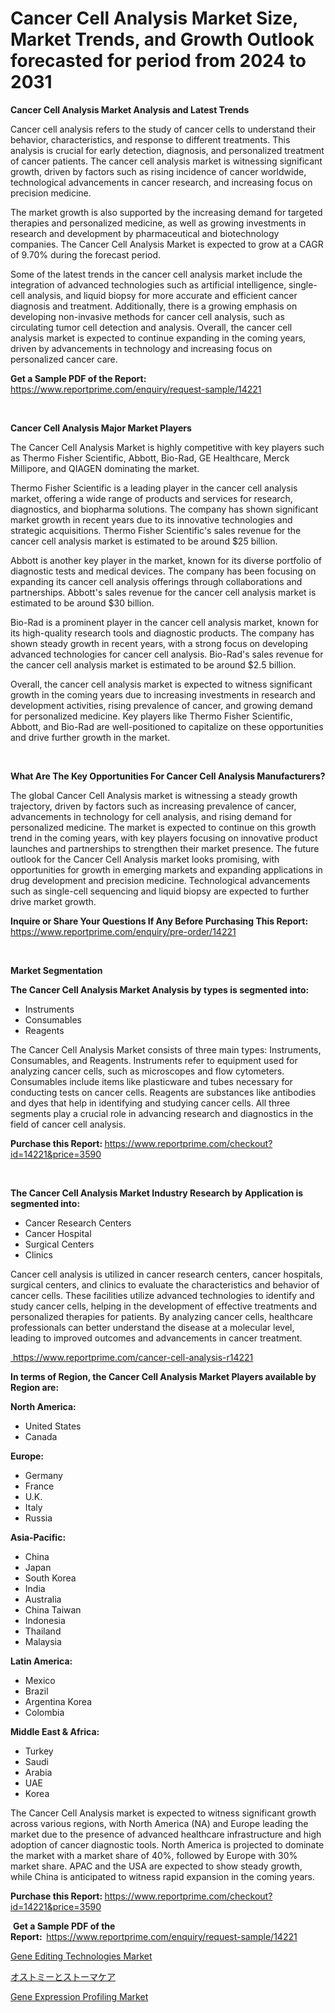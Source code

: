 <p><h1>Cancer Cell Analysis Market Size, Market Trends, and Growth Outlook forecasted for period from 2024 to 2031</h1></p><p><strong>Cancer Cell Analysis Market Analysis and Latest Trends</strong></p>
<p><p>Cancer cell analysis refers to the study of cancer cells to understand their behavior, characteristics, and response to different treatments. This analysis is crucial for early detection, diagnosis, and personalized treatment of cancer patients. The cancer cell analysis market is witnessing significant growth, driven by factors such as rising incidence of cancer worldwide, technological advancements in cancer research, and increasing focus on precision medicine.</p><p>The market growth is also supported by the increasing demand for targeted therapies and personalized medicine, as well as growing investments in research and development by pharmaceutical and biotechnology companies. The Cancer Cell Analysis Market is expected to grow at a CAGR of 9.70% during the forecast period.</p><p>Some of the latest trends in the cancer cell analysis market include the integration of advanced technologies such as artificial intelligence, single-cell analysis, and liquid biopsy for more accurate and efficient cancer diagnosis and treatment. Additionally, there is a growing emphasis on developing non-invasive methods for cancer cell analysis, such as circulating tumor cell detection and analysis. Overall, the cancer cell analysis market is expected to continue expanding in the coming years, driven by advancements in technology and increasing focus on personalized cancer care.</p></p>
<p><strong>Get a Sample PDF of the Report:&nbsp;</strong> <a href="https://www.reportprime.com/enquiry/request-sample/14221">https://www.reportprime.com/enquiry/request-sample/14221</a></p>
<p>&nbsp;</p>
<p><strong>Cancer Cell Analysis Major Market Players</strong></p>
<p><p>The Cancer Cell Analysis Market is highly competitive with key players such as Thermo Fisher Scientific, Abbott, Bio-Rad, GE Healthcare, Merck Millipore, and QIAGEN dominating the market. </p><p>Thermo Fisher Scientific is a leading player in the cancer cell analysis market, offering a wide range of products and services for research, diagnostics, and biopharma solutions. The company has shown significant market growth in recent years due to its innovative technologies and strategic acquisitions. Thermo Fisher Scientific's sales revenue for the cancer cell analysis market is estimated to be around $25 billion.</p><p>Abbott is another key player in the market, known for its diverse portfolio of diagnostic tests and medical devices. The company has been focusing on expanding its cancer cell analysis offerings through collaborations and partnerships. Abbott's sales revenue for the cancer cell analysis market is estimated to be around $30 billion.</p><p>Bio-Rad is a prominent player in the cancer cell analysis market, known for its high-quality research tools and diagnostic products. The company has shown steady growth in recent years, with a strong focus on developing advanced technologies for cancer cell analysis. Bio-Rad's sales revenue for the cancer cell analysis market is estimated to be around $2.5 billion.</p><p>Overall, the cancer cell analysis market is expected to witness significant growth in the coming years due to increasing investments in research and development activities, rising prevalence of cancer, and growing demand for personalized medicine. Key players like Thermo Fisher Scientific, Abbott, and Bio-Rad are well-positioned to capitalize on these opportunities and drive further growth in the market.</p></p>
<p>&nbsp;</p>
<p><strong>What Are The Key Opportunities For Cancer Cell Analysis Manufacturers?</strong></p>
<p><p>The global Cancer Cell Analysis market is witnessing a steady growth trajectory, driven by factors such as increasing prevalence of cancer, advancements in technology for cell analysis, and rising demand for personalized medicine. The market is expected to continue on this growth trend in the coming years, with key players focusing on innovative product launches and partnerships to strengthen their market presence. The future outlook for the Cancer Cell Analysis market looks promising, with opportunities for growth in emerging markets and expanding applications in drug development and precision medicine. Technological advancements such as single-cell sequencing and liquid biopsy are expected to further drive market growth.</p></p>
<p><strong>Inquire or Share Your Questions If Any Before Purchasing This Report:</strong> <a href="https://www.reportprime.com/enquiry/pre-order/14221">https://www.reportprime.com/enquiry/pre-order/14221</a></p>
<p>&nbsp;</p>
<p><strong>Market Segmentation</strong></p>
<p><strong>The Cancer Cell Analysis Market Analysis by types is segmented into:</strong></p>
<p><ul><li>Instruments</li><li>Consumables</li><li>Reagents</li></ul></p>
<p><p>The Cancer Cell Analysis Market consists of three main types: Instruments, Consumables, and Reagents. Instruments refer to equipment used for analyzing cancer cells, such as microscopes and flow cytometers. Consumables include items like plasticware and tubes necessary for conducting tests on cancer cells. Reagents are substances like antibodies and dyes that help in identifying and studying cancer cells. All three segments play a crucial role in advancing research and diagnostics in the field of cancer cell analysis.</p></p>
<p><strong>Purchase this Report:&nbsp;</strong><a href="https://www.reportprime.com/checkout?id=14221&price=3590">https://www.reportprime.com/checkout?id=14221&price=3590</a></p>
<p>&nbsp;</p>
<p><strong>The Cancer Cell Analysis Market Industry Research by Application is segmented into:</strong></p>
<p><ul><li>Cancer Research Centers</li><li>Cancer Hospital</li><li>Surgical Centers</li><li>Clinics</li></ul></p>
<p><p>Cancer cell analysis is utilized in cancer research centers, cancer hospitals, surgical centers, and clinics to evaluate the characteristics and behavior of cancer cells. These facilities utilize advanced technologies to identify and study cancer cells, helping in the development of effective treatments and personalized therapies for patients. By analyzing cancer cells, healthcare professionals can better understand the disease at a molecular level, leading to improved outcomes and advancements in cancer treatment.</p></p>
<p><a href="https://www.reportprime.com/cancer-cell-analysis-r14221">&nbsp;https://www.reportprime.com/cancer-cell-analysis-r14221</a></p>
<p><strong>In terms of Region, the Cancer Cell Analysis Market Players available by Region are:</strong></p>
<p>
    <p> <strong> North America: </strong>
        <ul>
            <li>United States</li>
            <li>Canada</li>
        </ul>
        </p> 
    <p> <strong> Europe: </strong>
        <ul>
            <li>Germany</li>
            <li>France</li>
            <li>U.K.</li>
            <li>Italy</li>
            <li>Russia</li>
        </ul>
        </p> 
    <p> <strong> Asia-Pacific: </strong>
        <ul>
            <li>China</li>
            <li>Japan</li>
            <li>South Korea</li>
            <li>India</li>
            <li>Australia</li>
            <li>China Taiwan</li>
            <li>Indonesia</li>
            <li>Thailand</li>
            <li>Malaysia</li>
        </ul>
        </p> 
    <p> <strong> Latin America: </strong>
        <ul>
            <li>Mexico</li>
            <li>Brazil</li>
            <li>Argentina Korea</li>
            <li>Colombia</li>
        </ul>
        </p> 
    <p> <strong> Middle East & Africa: </strong>
        <ul>
            <li>Turkey</li>
            <li>Saudi</li>
            <li>Arabia</li>
            <li>UAE</li>
            <li>Korea</li>
        </ul>
    </p>
    </p>
<p><p>The Cancer Cell Analysis market is expected to witness significant growth across various regions, with North America (NA) and Europe leading the market due to the presence of advanced healthcare infrastructure and high adoption of cancer diagnostic tools. North America is projected to dominate the market with a market share of 40%, followed by Europe with 30% market share. APAC and the USA are expected to show steady growth, while China is anticipated to witness rapid expansion in the coming years.</p></p>
<p><strong>Purchase this Report: </strong><a href="https://www.reportprime.com/checkout?id=14221&price=3590">https://www.reportprime.com/checkout?id=14221&price=3590</a></p>
<p>&nbsp;<strong>Get a Sample PDF of the Report:&nbsp;&nbsp;</strong><a href="https://www.reportprime.com/enquiry/request-sample/14221">https://www.reportprime.com/enquiry/request-sample/14221</a></p>
<p><strong></strong></p>
<p><p><a href="https://github.com/ElmoRunolfsson2023/Market-Research-Report-List-1/blob/main/gene-editing-technologies-market.md">Gene Editing Technologies Market</a></p><p><a href="https://github.com/BrionnaBoyle/Market-Research-Report-List-1/blob/main/878838080827.md">オストミーとストーマケア</a></p><p><a href="https://github.com/susanjprice2023/Market-Research-Report-List-1/blob/main/gene-expression-profiling-market.md">Gene Expression Profiling Market</a></p></p>
